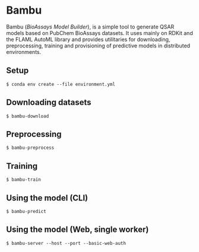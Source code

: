 # Bambu

Bambu (*BioAssays Model Builder*), is a simple tool to generate QSAR models based on PubChem BioAssays datasets. It uses mainly on RDKit and the FLAML AutoML library and provides utilitaries for downloading, preprocessing, training and provisioning of predictive models in distributed environments.

## Setup 

```
$ conda env create --file environment.yml
```

## Downloading datasets

```
$ bambu-download
```

## Preprocessing

```
$ bambu-preprocess
```

## Training

```
$ bambu-train
```

## Using the model (CLI)

```
$ bambu-predict
```

## Using the model (Web, single worker)

```
$ bambu-server --host --port --basic-web-auth
```
